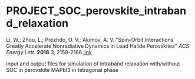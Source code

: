 # PROJECT_SOC_perovskite_intraband_relaxation

Li, W.; Zhou, L.; Prezhdo, O. V.; Akimov, A. V. "Spin-Orbit Interactions Greatly Accelerate Nonradiative Dynamics in Lead Halide Perovskites" *ACS Energy Lett.* **2018**  3, 2159-2166 [link](https://doi.org/10.1021/acsenergylett.8b01226)

input and output files for simulation of intraband relaxation with/without SOC in perovskite MAPbI3 in tetragonal phase
